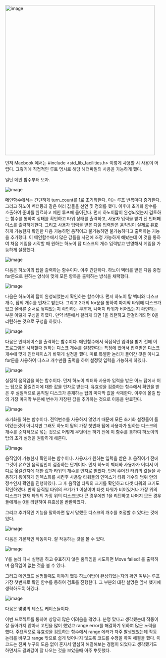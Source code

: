
<img width="482" alt="image" src="https://github.com/twilightyear/Hanoi_Tower/assets/80385994/f5c411c7-f262-4c8c-b3ce-6598c15d1400">


먼저 Macbook 에서는
#include <std_lib_facilities.h> 이렇게 사용할 시 사용이 어렵다. 그렇기에
직접적인 루트 명시로 해당 헤더파일의 사용을 가능하게 했다.



일단 메인 함수부터 보자.

![image](https://github.com/twilightyear/Hanoi_Tower/assets/80385994/95c32e1e-367c-4530-8a63-5bbe69474d72)










































메인함수에서는 간단하게 turn_count를 1로 초기화한다. 이는 루프 반복마다 증가한다. 그리고 하노이 벡터등과 같은 여러 값들을 선언 및 정의를 했다. 이후에 초기화 함수를 호출하여 준비를 완료하고 메인 루프에 들어간다. 먼저 하노이탑이 완성되었는지 검토하는 함수를 통하여 상태를 확인하고 타워 상태를 출력하고, 사용자 입력을 받기 전 인터페이스를 출력하게한다.
그리고 사용자 입력을 받은 다음 입력받은 움직임이 실제로 유효하게 가능한지 확인한 다음 가능하면 움직이고 불가능하면 불가능하다고 출력하는 기능을 추가했다. 이 메인함수에서 많은 값들을 사전에 조정 가능하게 해놨는데 이 것을 통하여 처음 게임을 시작할 때 원하는 하노이 탑 디스크의 개수 입력받고 반영해서 게임을 가능하게 설정했다.












![image](https://github.com/twilightyear/Hanoi_Tower/assets/80385994/b4d3406d-68cc-4512-bb3f-5bbe9fb227f8)




다음은 하노이의 탑을 출력하는 함수이다.
아주 간단하다. 하노이 벡터를 받은 다음 중첩 for문으로 원하는 양식에 맞게 모든 항목을 출력하는 방식을 채택했다.


















![image](https://github.com/twilightyear/Hanoi_Tower/assets/80385994/f4eca7ff-9295-4270-bce0-efbe3e41cae8)


다음은 하노이의 탑이 완성되었는지 확인하는 함수이다. 먼저 하노이 탑 벡터와 디스크 개수, 탑의 개수를 인자로 받는다.
그리고 2개의 for문을 통하여 마지막 타워에 디스크가 있고 올바른 순서로 쌓여있는지 확인하는 부분과, 나머지 타워가 비어있는지 확인하는 부분 이렇게 구성을 하였다. 만약 if문에서 걸리게 되면 1을 리턴하고 안걸리게되면 0을 리턴하는 것으로 구성을 하였다.




























![image](https://github.com/twilightyear/Hanoi_Tower/assets/80385994/843e821e-d275-4452-8da7-b31058b201cb)



다음은 인터페이스를 출력하는 함수이다.
메인함수에서 직접적인 입력을 받기 전에 이 프로그램은 시작할때 원하는 디스크 개수를 설정한다는 특징에 있어서 입력받은 디스크 개수에 맞게 인터페이스가 바뀌게 설정을 했다.
따로 특별한 논리가 들어간 것은 아니고 for문을 사용하여 디스크 개수만큼 출력을 하여 설정및 입력을 가능하게 하였다.












![image](https://github.com/twilightyear/Hanoi_Tower/assets/80385994/c3d02a3c-f9d5-40b5-b82a-b220217b5256)


실질적 움직임을 하는 함수이다.
먼저 하노이 벡터와 사용자 입력을 받은 어느 탑에서 어느 탑으로 옮길건지에 대한 값을 인자로 받는다.
유효성을 검증하는 함수에서 확인을 받은 후 실질적으로 움직일 디스크가 존재하는 탑의 마지막 값을 삭제한다.
이후에 옮길 탑의 가장 마지막 부분에 변수가 저장된 값을 추가하는 것으로 이동을 완료한다.











![image](https://github.com/twilightyear/Hanoi_Tower/assets/80385994/c73d992a-ed4e-4d48-b97f-911c6faa4de4)


초기화를 하는 함수이다. 전역변수를 사용하지 않았기 때문에 모든 초기화 설정들이 들어있는것이 아니지만 그래도 하노이 탑의 가장 첫번째 탑에 사용자가 원하는 디스크의 개수를 순차적으로 넣는 것으로 어떻게 무엇이든 하기 전에 이 함수를 통하여 하노이의 탑의 초기 설정을 원활하게 해준다.

































![image](https://github.com/twilightyear/Hanoi_Tower/assets/80385994/1b3fedeb-8270-4516-91e6-fa5dfde896f8)



움직임이 가능한지 확인하는 함수이다. 사용자가 원하는 입력을 받은 후 움직이기 전에 그것이 유효한 움직임인지 검증하는 단계이다. 먼저 하노이 벡터와 사용자가 어디서 어디로 옮길건지에 대한 값과 타워의 개수를 인자로 받았다. 먼저 주어진 타워의 값들을 사용하기 용이하게 인덱스화를 시킨후 사용할 타워들의 인덱스가 타워 개수의 범위 안의 정수인지 확인을 진행하였다. 그 후 움직일 타워의 크기를 확인하고 타겟 타워의 크기도 확인하였다. 만약 움직일 타워의 크기가 1 이상이며 타겟 타워가 비어있거나 가장 위의 디스크가 현재 타워의 가장 위의 디스크보다 큰 경우에만 1을 리턴하고 나머지 모든 경우들에게는 0을 리턴하여 유효성을 반환하였다.











그리고 추가적인 기능을 말하자면 앞서 말했듯 디스크의 개수를 조정할 수 있다는 것에 있다. 







































![image](https://github.com/twilightyear/Hanoi_Tower/assets/80385994/fc6749e7-d68a-423f-afc8-0187edf67f1a)



다음은 기본적인 작동이다. 잘 작동하는 것을 볼 수 있다.


![image](https://github.com/twilightyear/Hanoi_Tower/assets/80385994/4e7eddc6-bc2f-4d28-bcee-82f26b5aaeb3)


Y를 눌러 다시 실행을 하고 유효하지 않은 움직임을 시도하면
Move failed!
를 출력하며 움직임이 없는 것을 볼 수 있다.


그리고 메인코드 설명할때도 이야기 했듯 하노이탑이 완성되었는지의 확인 여부는 루프 가장 첫번째로 확인 함수를 통하여 검토를 진행한다. 그 부분의 대한 설명은 앞서 했기에 생략하도록 하겠다.






![image](https://github.com/twilightyear/Hanoi_Tower/assets/80385994/b49352b0-1260-4509-a8c8-688ba05ebf5b)


다음은 몇몇의 테스트 케이스들이다.




이번 프로젝트를 통하여 상당히 많은 어려움을 겪었다. 
분명 맞다고 생각했는데 작동이 잘 돌아가지 않아서 고민을 많이 했었고 range error를 해결하기 위하여 많은 노력을 했다. 
주요적으로 유효성을 검토하는 함수에서 range 에러가 자주 발생했었는데 작동 논리를 바꾸고 range 밖으로 쉽게 벗어나지 않도록 코드를 수정을 하여 해결을 했다. 
이 코드는 진짜 누구의 도움 없이 혼자서 열심히 해결해보는 경험이 되었다고 생각했기도 하면서도 결과값이 잘 나오는 것을 보았을때 아주 뿌듯했다.
